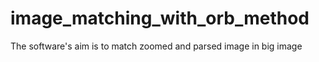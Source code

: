 # image_matching_with_orb_method
The software's aim is to match zoomed and parsed image in big image
